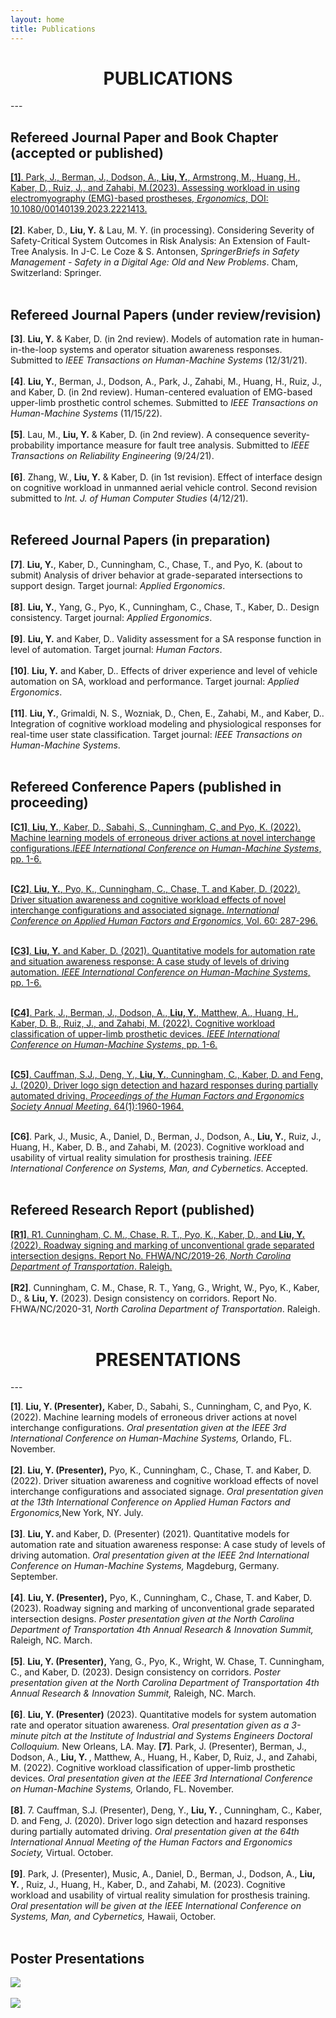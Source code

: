 ```yaml
---
layout: home
title: Publications
---
```

<h1 align="center">PUBLICATIONS</h1>
<!-- <div align='center'><font size='60'>Projects</font></div> -->
---

<br/>

## Refereed Journal Paper and Book Chapter (accepted or published)
<a href="https://doi.org/10.1080/00140139.2023.2221413" target="_blank"><b>[1]</b>. Park, J., Berman, J., Dodson, A., <b>Liu, Y.</b>, Armstrong, M., Huang, H., Kaber, D., Ruiz, J., and Zahabi, M.(2023). Assessing workload in using electromyography (EMG)-based prostheses, <i>Ergonomics</i>, DOI: 10.1080/00140139.2023.2221413.</a><br/><br/>
<b>[2]</b>. Kaber, D., <b>Liu, Y.</b> & Lau, M. Y. (in processing). Considering Severity of Safety-Critical System Outcomes in Risk Analysis: An Extension of Fault-Tree Analysis. In J-C. Le Coze & S. Antonsen, <i>SpringerBriefs in Safety Management - Safety in a Digital Age: Old and New Problems</i>. Cham, Switzerland: Springer.<br/><br/>

## Refereed Journal Papers (under review/revision) 
<b>[3]</b>. <b>Liu, Y.</b> & Kaber, D. (in 2nd review). Models of automation rate in human-in-the-loop systems and operator situation awareness responses. Submitted to <i>IEEE Transactions on Human-Machine Systems</i> (12/31/21).<br/><br/>
<b>[4]</b>. <b>Liu, Y.</b>, Berman, J., Dodson, A., Park, J., Zahabi, M., Huang, H., Ruiz, J., and Kaber, D. (in 2nd review). Human-centered evaluation of EMG-based upper-limb prosthetic control schemes. Submitted to <i>IEEE Transactions on Human-Machine Systems</i> (11/15/22).<br/><br/>
<b>[5]</b>. Lau, M., <b>Liu, Y.</b> & Kaber, D. (in 2nd review). A consequence severity-probability importance measure for fault tree analysis. Submitted to <i>IEEE Transactions on Reliability Engineering</i> (9/24/21). <br/><br/>
<b>[6]</b>. Zhang, W., <b>Liu, Y.</b>  & Kaber, D. (in 1st revision). Effect of interface design on cognitive workload in unmanned aerial vehicle control. Second revision submitted to <i>Int. J. of Human Computer Studies</i> (4/12/21).<br/><br/>

## Refereed Journal Papers (in preparation) 

<b>[7]</b>. <b>Liu, Y.</b>, Kaber, D., Cunningham, C., Chase, T., and Pyo, K. (about to submit) Analysis of driver behavior at grade-separated intersections to support design. Target journal: <i>Applied Ergonomics</i>.<br/><br/>
<b>[8]</b>. <b>Liu, Y.</b>, Yang, G., Pyo, K., Cunningham, C., Chase, T., Kaber, D.. Design consistency. Target journal: <i>Applied Ergonomics</i>.<br/><br/>
<b>[9]</b>. <b>Liu, Y.</b> and Kaber, D.. Validity assessment for a SA response function in level of automation. Target journal: <i>Human Factors</i>.<br/><br/>
<b>[10]</b>. <b>Liu, Y.</b> and Kaber, D.. Effects of driver experience and level of vehicle automation on SA, workload and performance. Target journal: <i>Applied Ergonomics</i>.<br/><br/>
<b>[11]</b>. <b>Liu, Y.</b>, Grimaldi, N. S., Wozniak, D., Chen, E., Zahabi, M., and Kaber, D.. Integration of cognitive workload modeling and physiological responses for real-time user state classification. Target journal: <i>IEEE Transactions on Human-Machine Systems</i>.<br/><br/>

## Refereed Conference Papers (published in proceeding)
<a href="https://ieeexplore.ieee.org/document/9980657" target="_blank"><b>[C1]</b>. <b>Liu, Y.</b>, Kaber, D., Sabahi, S., Cunningham, C, and Pyo, K. (2022). Machine learning models of erroneous driver actions at novel interchange configurations.<i>IEEE International Conference on Human-Machine Systems</i>, pp. 1-6. </a><br/><br/>

<a href="https://openaccess.cms-conferences.org/publications/book/978-1-958651-36-0/article/978-1-958651-36-0_32" target="_blank"><b>[C2]</b>. <b>Liu, Y.</b>, Pyo, K., Cunningham, C., Chase, T. and Kaber, D. (2022). Driver situation awareness and cognitive workload effects of novel interchange configurations and associated signage. <i>International Conference on Applied Human Factors and Ergonomics</i>, Vol. 60: 287-296. </a><br/><br/>

<a href="https://ieeexplore.ieee.org/document/9582630" target="_blank"><b>[C3]</b>. <b>Liu, Y.</b> and Kaber, D. (2021). Quantitative models for automation rate and situation awareness response: A case study of levels of driving automation. <i> IEEE International Conference on Human-Machine Systems</i>, pp. 1-6.</a><br/><br/>

<a href="https://ieeexplore.ieee.org/document/9980676" target="_blank"><b>[C4]</b>. Park, J., Berman, J., Dodson, A., <b>Liu, Y.</b>, Matthew, A., Huang, H., Kaber, D. B., Ruiz, J., and Zahabi, M. (2022). Cognitive workload classification of upper-limb prosthetic devices. <i>IEEE International Conference on Human-Machine Systems</i>, pp. 1-6. </a><br/><br/>

<a href="https://journals.sagepub.com/doi/10.1177/1071181320641472" target="_blank"><b>[C5]</b>. Cauffman, S.J., Deng, Y., <b>Liu, Y.</b>, Cunningham, C., Kaber, D. and Feng, J. (2020). Driver logo sign detection and hazard responses during partially automated driving. <i>Proceedings of the Human Factors and Ergonomics Society Annual Meeting</i>. 64(1):1960-1964.</a><br/><br/>

<b>[C6]</b>. Park, J., Music, A., Daniel, D., Berman, J., Dodson, A., <b>Liu, Y.</b>, Ruiz, J., Huang, H., Kaber, D. B., and Zahabi, M. (2023). Cognitive workload and usability of virtual reality simulation for prosthesis training. <i> IEEE International Conference on Systems, Man, and Cybernetics</i>. Accepted. <br/><br/>

## Refereed Research Report (published)
<a href="https://connect.ncdot.gov/projects/research/RNAProjDocs/RP2019-26%20Final%20Report.pdf" target="_blank"><b>[R1]</b>. R1.	Cunningham, C. M., Chase, R. T., Pyo, K., Kaber, D., and <B>Liu, Y.</b> (2022). Roadway signing and marking of unconventional grade separated intersection designs. Report No. FHWA/NC/2019-26, <i>North Carolina Department of Transportation</i>. Raleigh.</a><br/><br/>
<b>[R2]</b>. Cunningham, C. M., Chase, R. T., Yang, G., Wright, W., Pyo, K., Kaber, D., & <B>Liu, Y.</b> (2023). Design consistency on corridors. Report No. FHWA/NC/2020-31, <i>North Carolina Department of Transportation</i>. Raleigh.<br/><br/>

<h1 align="center">PRESENTATIONS</h1>
<!-- <div align='center'><font size='60'>Projects</font></div> -->
---

<br/>

<b>[1]</b>. <b>Liu, Y. (Presenter),</b> Kaber, D., Sabahi, S., Cunningham, C, and Pyo, K. (2022). Machine learning models of erroneous driver actions at novel interchange configurations. <i>Oral presentation given at the IEEE 3rd International Conference on Human-Machine Systems, </i>Orlando, FL. November.<br/><br/>
<b>[2]</b>. <b>Liu, Y. (Presenter),</b> Pyo, K., Cunningham, C., Chase, T. and Kaber, D. (2022). Driver situation awareness and cognitive workload effects of novel interchange configurations and associated signage. <i>Oral presentation given at the 13th International Conference on Applied Human Factors and Ergonomics,</i>New York, NY. July.<br/><br/>
<b>[3]</b>. <b>Liu, Y. </b> and Kaber, D. (Presenter) (2021). Quantitative models for automation rate and situation awareness response: A case study of levels of driving automation. <i>Oral presentation given at the IEEE 2nd International Conference on Human-Machine Systems, </i>Magdeburg, Germany. September.<br/><br/>
<b>[4]</b>. <b>Liu, Y. (Presenter),</b> Pyo, K., Cunningham, C., Chase, T. and Kaber, D. (2023). Roadway signing and marking of unconventional grade separated intersection designs. <i>Poster presentation given at the North Carolina Department of Transportation 4th Annual Research & Innovation Summit, </i>Raleigh, NC. March.<br/><br/>
<b>[5]</b>. <b>Liu, Y. (Presenter),</b> Yang, G., Pyo, K., Wright, W. Chase, T. Cunningham, C., and Kaber, D. (2023). Design consistency on corridors. <i>Poster presentation given at the North Carolina Department of Transportation 4th Annual Research & Innovation Summit, </i>Raleigh, NC. March.<br/><br/>
<b>[6]</b>. <b>Liu, Y. (Presenter)</b> (2023). Quantitative models for system automation rate and operator situation awareness. <i>Oral presentation given as a 3-minute pitch at the Institute of Industrial and Systems Engineers Doctoral Colloquium.</i> New Orleans, LA. May.
<b>[7]</b>. Park, J. (Presenter), Berman, J., Dodson, A., <b>Liu, Y. </b>, Matthew, A., Huang, H., Kaber, D, Ruiz, J., and Zahabi, M. (2022). Cognitive workload classification of upper-limb prosthetic devices. <i>Oral presentation given at the IEEE 3rd International Conference on Human-Machine Systems, </i>Orlando, FL. November.<br/><br/>
<b>[8]</b>. 7.	Cauffman, S.J. (Presenter), Deng, Y., <b>Liu, Y. </b>, Cunningham, C., Kaber, D. and Feng, J. (2020). Driver logo sign detection and hazard responses during partially automated driving. <i>Oral presentation given at the 64th International Annual Meeting of the Human Factors and Ergonomics Society, </i>Virtual. October.<br/><br/>
<b>[9]</b>. Park, J. (Presenter), Music, A., Daniel, D., Berman, J., Dodson, A., <b>Liu, Y. </b>, Ruiz, J., Huang, H., Kaber, D., and Zahabi, M. (2023). Cognitive workload and usability of virtual reality simulation for prosthesis training. <i>Oral presentation will be given at the IEEE International Conference on Systems, Man, and Cybernetics, </i>Hawaii, October. <br/><br/>


## Poster Presentations 
<img src="/assets/images/banners/Poster_GSIX.png"/><br/><br/>
<img src="/assets/images/banners/Poster_DC.png"/>